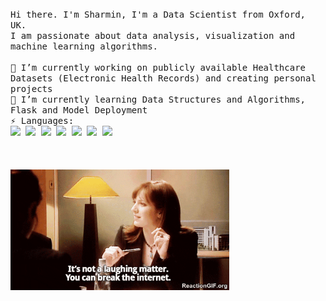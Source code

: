 <p align="left">
  <br>
  <br>
  <br>
  <samp>
     Hi there. I'm Sharmin, I'm a Data Scientist from Oxford, UK. 
    <br> I am passionate about data analysis, visualization and machine learning algorithms.
    <br><br> 🔭 I’m currently working on publicly available Healthcare Datasets (Electronic Health Records) and creating personal projects
    <br>🌱 I’m currently learning Data Structures and Algorithms, Flask and Model Deployment
    <br>⚡ Languages: 
    <br>
    <code><a href="https://www.python.org/" target="_blank"><img height="30" src="https://www.vectorlogo.zone/logos/python/python-ar21.svg"></a></code>
    <code><a href="https://www.r-project.org/" target="_blank"><img height="30" src="https://www.vectorlogo.zone/logos/r-project/r-project-icon.svg"></a></code>   
    <code><a href="https://jupyter.org/" target="_blank"><img height="30" src="https://www.vectorlogo.zone/logos/jupyter/jupyter-ar21.svg"></a></code>
    <code><a href="https://git-scm.com/" target="_blank"><img height="30" src="https://www.vectorlogo.zone/logos/git-scm/git-scm-ar21.svg"></a></code>
    <code><a href="https://www.mysql.com/" target="_blank"><img height="30" src="https://www.vectorlogo.zone/logos/mysql/mysql-ar21.svg"></a></code>
    <code><a href="https://www.tensorflow.org/" target="_blank"><img height="30" src="https://www.vectorlogo.zone/logos/tensorflow/tensorflow-ar21.svg"></a></code>
    <code><a href="https://visualstudio.microsoft.com/" target="_blank"><img height="30" src="https://www.vectorlogo.zone/logos/visualstudio_code/visualstudio_code-icon.svg"></a></code>   
    
  </samp>
  <br> 
  <br>
  <br>
  <br>
  <img src="https://github.com/shabnam-shbd/shabnam-shbd/blob/master/Break-The-Internet-GIF.gif" width="350" />
</p>



